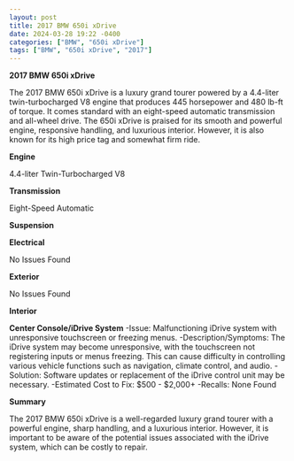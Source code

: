 ```yaml
---
layout: post
title: 2017 BMW 650i xDrive
date: 2024-03-28 19:22 -0400
categories: ["BMW", "650i xDrive"]
tags: ["BMW", "650i xDrive", "2017"]
---
```

**2017 BMW 650i xDrive**

The 2017 BMW 650i xDrive is a luxury grand tourer powered by a 4.4-liter twin-turbocharged V8 engine that produces 445 horsepower and 480 lb-ft of torque. It comes standard with an eight-speed automatic transmission and all-wheel drive. The 650i xDrive is praised for its smooth and powerful engine, responsive handling, and luxurious interior. However, it is also known for its high price tag and somewhat firm ride.

**Engine**

4.4-liter Twin-Turbocharged V8

**Transmission**

Eight-Speed Automatic

**Suspension**

**Electrical**

No Issues Found

**Exterior**

No Issues Found

**Interior**

**Center Console/iDrive System**
-Issue: Malfunctioning iDrive system with unresponsive touchscreen or freezing menus. 
-Description/Symptoms: The iDrive system may become unresponsive, with the touchscreen not registering inputs or menus freezing. This can cause difficulty in controlling various vehicle functions such as navigation, climate control, and audio. 
-Solution: Software updates or replacement of the iDrive control unit may be necessary. 
-Estimated Cost to Fix: $500 - $2,000+
-Recalls: None Found

**Summary**

The 2017 BMW 650i xDrive is a well-regarded luxury grand tourer with a powerful engine, sharp handling, and a luxurious interior. However, it is important to be aware of the potential issues associated with the iDrive system, which can be costly to repair.

